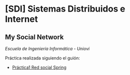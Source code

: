 # [SDI]  Sistemas Distribuidos e Internet

## My Social Network

*Escuela de Ingeniería Informática - Uniovi*

Práctica realizada siguiendo el guión:

- [Práctica1 Red social Spring](docs/Práctica1-Guión.pdf)